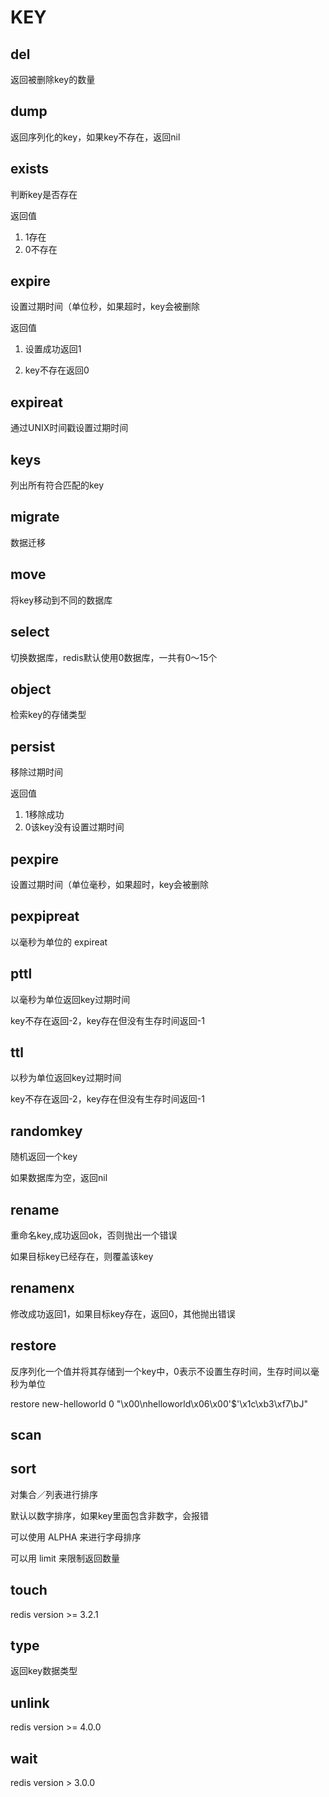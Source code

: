 # KEY

## del

返回被删除key的数量

## dump

返回序列化的key，如果key不存在，返回nil

## exists

判断key是否存在

返回值

1. 1存在
2. 0不存在

## expire

设置过期时间（单位秒，如果超时，key会被删除

返回值

1. 设置成功返回1

2. key不存在返回0

## expireat

通过UNIX时间戳设置过期时间


## keys

列出所有符合匹配的key

## migrate

数据迁移

## move

将key移动到不同的数据库

## select 

切换数据库，redis默认使用0数据库，一共有0～15个

## object
检索key的存储类型

## persist

移除过期时间

返回值

1. 1移除成功
2. 0该key没有设置过期时间

## pexpire

设置过期时间（单位毫秒，如果超时，key会被删除

## pexpipreat

以毫秒为单位的 expireat

## pttl

以毫秒为单位返回key过期时间

key不存在返回-2，key存在但没有生存时间返回-1

## ttl

以秒为单位返回key过期时间

key不存在返回-2，key存在但没有生存时间返回-1

## randomkey

随机返回一个key

如果数据库为空，返回nil

## rename

重命名key,成功返回ok，否则抛出一个错误

如果目标key已经存在，则覆盖该key

## renamenx

修改成功返回1，如果目标key存在，返回0，其他抛出错误

## restore

反序列化一个值并将其存储到一个key中，0表示不设置生存时间，生存时间以毫秒为单位

restore new-helloworld 0 "\x00\nhelloworld\x06\x00'$'\x1c\xb3\xf7\bJ"


## scan

## sort


对集合／列表进行排序

默认以数字排序，如果key里面包含非数字，会报错

可以使用 ALPHA 来进行字母排序

可以用 limit 来限制返回数量

## touch 

redis version >= 3.2.1

## type

返回key数据类型

## unlink

redis version >= 4.0.0

## wait

redis version > 3.0.0
